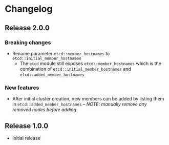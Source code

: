 # Changelog

## Release 2.0.0
  
### Breaking changes

- Rename parameter `etcd::member_hostnames` to `etcd::initial_member_hostnames`
  - The `etcd` module still exposes `etcd::member_hostnames` which is the combination of
    `etcd::initial_member_hostnames` and `etcd::added_member_hostnames`

### New features

- After initial cluster creation, new members can be added by listing them in
  `etcd::added_member_hostnames` – *NOTE: manually remove any removed nodes before adding* 

## Release 1.0.0

- Initial release
